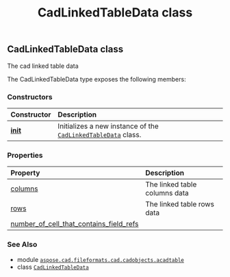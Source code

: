 ﻿---
title: CadLinkedTableData class
second_title: Aspose.CAD for Python via .NET API References
description: 
type: docs
weight: 20
url: /python-net/aspose.cad.fileformats.cad.cadobjects.acadtable/cadlinkedtabledata/
is_root: false
---

## CadLinkedTableData class

The cad linked table data



The CadLinkedTableData type exposes the following members:

### Constructors
| Constructor | Description |
| :- | :- |
| [__init__](/cad/python-net/aspose.cad.fileformats.cad.cadobjects.acadtable/cadlinkedtabledata/__init__/#) | Initializes a new instance of the [`CadLinkedTableData`](/cad/python-net/aspose.cad.fileformats.cad.cadobjects.acadtable/cadlinkedtabledata) class. |


### Properties
| Property | Description |
| :- | :- |
| [columns](/cad/python-net/aspose.cad.fileformats.cad.cadobjects.acadtable/cadlinkedtabledata/columns) | The linked table columns data |
| [rows](/cad/python-net/aspose.cad.fileformats.cad.cadobjects.acadtable/cadlinkedtabledata/rows) | The linked table rows data |
| [number_of_cell_that_contains_field_refs](/cad/python-net/aspose.cad.fileformats.cad.cadobjects.acadtable/cadlinkedtabledata/number_of_cell_that_contains_field_refs) |  |



### See Also
* module [`aspose.cad.fileformats.cad.cadobjects.acadtable`](..)
* class [`CadLinkedTableData`](/cad/python-net/aspose.cad.fileformats.cad.cadobjects.acadtable/cadlinkedtabledata)
